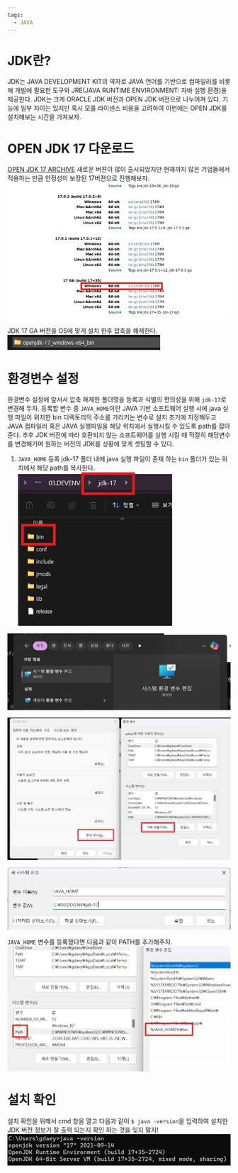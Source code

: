 ```yaml
---
tags:
  - JAVA
---
```

# JDK란?
JDK는 JAVA DEVELOPMENT KIT의 약자로 JAVA 언어를 기반으로 컴파일러를 비롯해 개발에 필요한 도구와 JRE(JAVA RUNTIME ENVIRONMENT: 자바 실행 환경)을 제공한다. JDK는 크게 ORACLE JDK 버전과 OPEN JDK 버전으로 나누어져 있다. 기능에 일부 차이는 있지만 혹시 모를 라이센스 비용을 고려하여 이번에는 OPEN JDK를 설치해보는 시간을 가져보자.

# OPEN JDK 17 다운로드
[OPEN JDK 17 ARCHIVE](https://jdk.java.net/archive/)
새로운 버젼이 많이 출시되었지만 현재까지 많은 기업들에서 적용하는 만큼 안정성이 보장된 17버젼으로 진행해보자.
![](image_1.png)

JDK 17 GA 버전을 OS에 맞게 설치 한후 압축을 해제한다.
![](image_2.png)


# 환경변수 설정
환경변수 설정에 앞서서 압축 해제한 폴더명을 등록과 식별의 편의성을 위해 ``jdk-17``로 변경해 두자. 등록할 변수 중 ``JAVA_HOME``이란 JAVA 기반 소프트웨어 실행 시에 java 실행 파일이 위치한 bin 디렉토리의 주소를 가리키는 변수로 설치 초기에 지정해두고 JAVA 컴파일러 혹은 JAVA 실행파일을 해당 위치에서 실행시킬 수 있도록 path를 잡아준다. 추후 JDK 버전에 따라 호환되지 않는 소프트웨어를 실행 시킬 때 적절히 해당변수를 변경해가며 원하는 버전의 JDK를 상황에 맞게 셋팅할 수 있다.

1. ``JAVA_HOME`` 등록
jdk-17 폴더 내에 java 실행 파일이 존재 하는 ``bin`` 폴더가 있는 위치에서 해당 path를 복사한다.
![](image_3.png)

![](image_4.png)

![](image_5.png)

![](image_6.png)

``JAVA_HOME`` 변수를 등록했다면 다음과 같이 PATH를 추가해주자.
![](image_7.png)


# 설치 확인
설치 확인을 위해서 cmd 창을 열고 다음과 같이 ``$ java -version``을 입력하여 설치한 JDK 버전 정보가 잘 출력 되는지 확인 하는 것을 잊지 말자! 
![](image_8.png)
